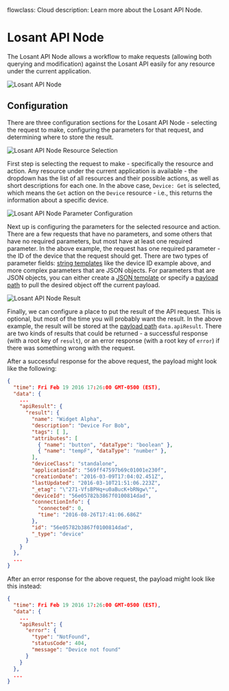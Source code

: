 flowclass: Cloud
description: Learn more about the Losant API Node.

# Losant API Node

The Losant API Node allows a workflow to make requests (allowing both querying and modification) against the Losant API easily for any resource under the current application.

![Losant API Node](/images/workflows/data/losant-api-node.png "Losant API Node")

## Configuration

There are three configuration sections for the Losant API Node - selecting the request to make, configuring the parameters for that request, and determining where to store the result.

![Losant API Node Resource Selection](/images/workflows/data/losant-api-node-resource-selection.png "Losant API Node Resource Selection")

First step is selecting the request to make - specifically the resource and action. Any resource under the current application is available - the dropdown has the list of all resources and their possible actions, as well as short descriptions for each one. In the above case, `Device: Get` is selected, which means the `Get` action on the `Device` resource - i.e., this returns the information about a specific device.

![Losant API Node Parameter Configuration](/images/workflows/data/losant-api-node-parameter-configuration.png "Losant API Node Parameter Configuration")

Next up is configuring the parameters for the selected resource and action. There are a few requests that have no parameters, and some others that have no required parameters, but most have at least one required parameter. In the above example, the request has one required parameter - the ID of the device that the request should get. There are two types of parameter fields: [string templates](/workflows/accessing-payload-data/#string-templates) like the device ID example above, and more complex parameters that are JSON objects. For parameters that are JSON objects, you can either create a [JSON template](/workflows/accessing-payload-data/#json-templates) or specify a [payload path](/workflows/accessing-payload-data/#payload-paths) to pull the desired object off the current payload.

![Losant API Node Result](/images/workflows/data/losant-api-node-result.png "Losant API Node Result")

Finally, we can configure a place to put the result of the API request. This is optional, but most of the time you will probably want the result. In the above example, the result will be stored at the [payload path](/workflows/accessing-payload-data/#payload-paths) `data.apiResult`. There are two kinds of results that could be returned - a successful response (with a root key of `result`), or an error response (with a root key of `error`) if there was something wrong with the request.

After a successful response for the above request, the payload might look like the following:

```json
{
  "time": Fri Feb 19 2016 17:26:00 GMT-0500 (EST),
  "data": {
    ...
    "apiResult": {
      "result": {
        "name": "Widget Alpha",
        "description": "Device For Bob",
        "tags": [ ],
        "attributes": [
          { "name": "button", "dataType": "boolean" },
          { "name": "tempF", "dataType": "number" },
        ],
        "deviceClass": "standalone",
        "applicationId": "569ff47597b69c01001e230f",
        "creationDate": "2016-03-09T17:04:02.451Z",
        "lastUpdated": "2016-03-10T21:51:06.223Z",
        "_etag": "\"271-VfsBPHq+u0aBucK+bRNgw\"",
        "deviceId": "56e05782b3867f0100814dad",
        "connectionInfo": {
          "connected": 0,
          "time": "2016-08-26T17:41:06.686Z"
        },
        "id": "56e05782b3867f0100814dad",
        "_type": "device"
      }
    }
  },
  ...
}
```

After an error response for the above request, the payload might look like this instead:

```json
{
  "time": Fri Feb 19 2016 17:26:00 GMT-0500 (EST),
  "data": {
    ...
    "apiResult": {
      "error": {
        "type": "NotFound",
        "statusCode": 404,
        "message": "Device not found"
      }
    }
  },
  ...
}
```
